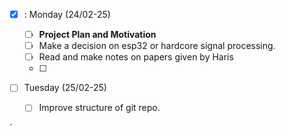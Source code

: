 - [X] : Monday (24/02-25)

  - [ ] **Project Plan and Motivation**
  - [ ] Make a decision on esp32 or hardcore signal processing.
  - [ ] Read and make notes on papers given by Haris
  - [ ]
- [ ] Tuesday (25/02-25)

  - [ ] Improve structure of git repo.

´

